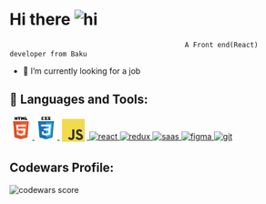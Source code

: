 # Hi there <img src="https://user-images.githubusercontent.com/1303154/88677602-1635ba80-d120-11ea-84d8-d263ba5fc3c0.gif" width="28px" alt="hi">

                                               A Front end(React) developer from Baku
                                               
- 🔭 I’m currently looking for a job

## 🧰 Languages and Tools:


<p align="left" dir="auto">
    <a href="https://www.w3.org/html/" rel="nofollow">
    <img
      src="https://raw.githubusercontent.com/devicons/devicon/master/icons/html5/html5-original-wordmark.svg"
      alt="html5"
      width="40"
      height="40"
      style="max-width: 100%"
    />
  </a>
  
  <a href="https://www.w3schools.com/css/" rel="nofollow">
    <img
      src="https://raw.githubusercontent.com/devicons/devicon/master/icons/css3/css3-original-wordmark.svg"
      alt="css3"
      width="40"
      height="40"
      style="max-width: 100%"
    />
  </a>
  
  <a href="https://www.w3schools.com/js/" rel="nofollow">
    <img
      src="https://raw.githubusercontent.com/github/explore/80688e429a7d4ef2fca1e82350fe8e3517d3494d/topics/javascript/javascript.png"
      alt="Javascript"
      height="40"
      style="vertical-align: top; margin: 4px"
    />
  </a>

  <a href="https://reactjs.org/" rel="nofollow">
    <img
      src="https://upload.wikimedia.org/wikipedia/commons/thumb/a/a7/React-icon.svg/640px-React-icon.svg.png"
      alt="react"
      width="45"
      height="40"
      style="max-width: 100%"
    />
  </a>
  
   <a href="https://redux.js.org/" rel="nofollow">
    <img
      src="https://upload.wikimedia.org/wikipedia/commons/4/49/Redux.png"
      alt="redux"
      width="50"
      height="40"
      style="max-width: 100%"
    />
  </a>
  
   <a href="https://sass-lang.com/" rel="nofollow">
    <img
      src="https://cdn3.iconfinder.com/data/icons/logos-and-brands-adobe/512/288_Sass-512.png"
      alt="saas"
      width="40"
      height="40"
      style="max-width: 100%"
    />
  </a>
  

  <a href="https://www.figma.com/" rel="nofollow">
    <img
      src="https://camo.githubusercontent.com/ed93c2b000a76ceaad1503e7eb9356591b885227e82a36a005b9d3498b303ba5/68747470733a2f2f7777772e766563746f726c6f676f2e7a6f6e652f6c6f676f732f6669676d612f6669676d612d69636f6e2e737667"
      alt="figma"
      width="40"
      height="40"
      data-canonical-src="https://www.vectorlogo.zone/logos/figma/figma-icon.svg"
      style="max-width: 100%"
    />
  </a>
  <a href="https://git-scm.com/" rel="nofollow">
    <img
      src="https://camo.githubusercontent.com/fbfcb9e3dc648adc93bef37c718db16c52f617ad055a26de6dc3c21865c3321d/68747470733a2f2f7777772e766563746f726c6f676f2e7a6f6e652f6c6f676f732f6769742d73636d2f6769742d73636d2d69636f6e2e737667"
      alt="git"
      width="40"
      height="40"
      data-canonical-src="https://www.vectorlogo.zone/logos/git-scm/git-scm-icon.svg"
      style="max-width: 100%"
    />
  </a>
  
</p>

<!--
**DevFariz/DevFariz** is a ✨ _special_ ✨ repository because its `README.md` (this file) appears on your GitHub profile.

Here are some ideas to get you started:

- 🔭 I’m currently working on ...
- 🌱 I’m currently learning ...
- 👯 I’m looking to collaborate on ...
- 🤔 I’m looking for help with ...
- 💬 Ask me about ...
- 📫 How to reach me: ...
- 😄 Pronouns: ...
- ⚡ Fun fact: ...
-->


## Codewars Profile: 
![codewars score](https://www.codewars.com/users/devFariz/badges/large)
